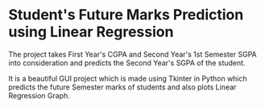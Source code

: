 # Student's Future Marks Prediction using Linear Regression

The project takes First Year's CGPA and Second Year's 1st Semester SGPA into 
consideration and predicts the Second Year's SGPA of the student.

It is a beautiful GUI project which is made using Tkinter in Python which
predicts the future Semester marks of students and also plots Linear Regression Graph.

